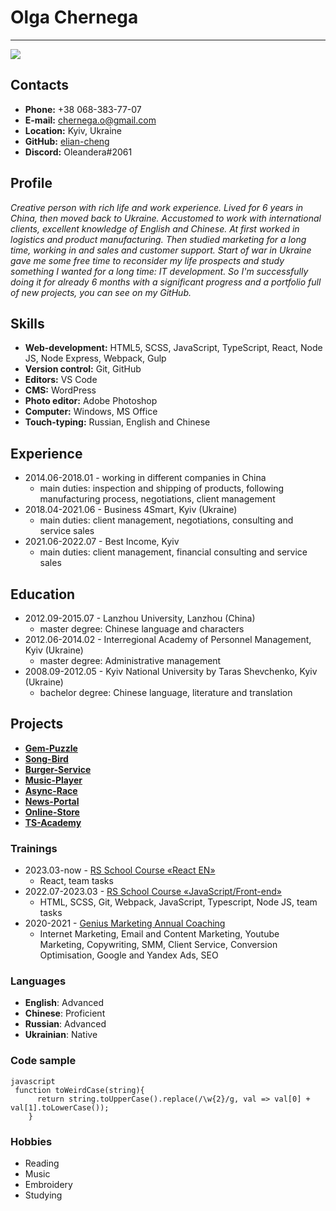 # Olga Chernega

---

![](https://github.com/elian-cheng/rsschool-cv/blob/gh-pages/assets/ava14.jpg?raw=true)

## Contacts

- **Phone:** +38 068-383-77-07
- **E-mail:** chernega.o@gmail.com
- **Location:** Kyiv, Ukraine
- **GitHub:** [elian-cheng](https://github.com/elian-cheng)
- **Discord:** Oleandera#2061

## Profile

_Creative person with rich life and work experience. Lived for 6 years in China, then moved back to Ukraine. Accustomed to work with international clients, excellent knowledge of English and Chinese. At first worked in logistics and product manufacturing. Then studied marketing for a long time, working in and sales and customer support.
Start of war in Ukraine gave me some free time to reconsider my life prospects and study something I wanted for a long time: IT development. So I'm successfully doing it for already 6 months with a significant progress and a portfolio full of new projects, you can see on my GitHub._

## Skills

- **Web-development:** HTML5, SCSS, JavaScript, TypeScript, React, Node JS, Node Express, Webpack, Gulp
- **Version control:** Git, GitHub
- **Editors:** VS Code
- **CMS:** WordPress
- **Photo editor:** Adobe Photoshop
- **Computer:** Windows, MS Office
- **Touch-typing:** Russian, English and Chinese

## Experience

- 2014.06-2018.01 - working in different companies in China
  - main duties: inspection and shipping of products, following manufacturing process, negotiations, client management
- 2018.04-2021.06 - Business 4Smart, Kyiv (Ukraine)
  - main duties: client management, negotiations, consulting and service sales
- 2021.06-2022.07 - Best Income, Kyiv
  - main duties: client management, financial consulting and service sales

## Education

- 2012.09-2015.07 - Lanzhou University, Lanzhou (China)
  - master degree: Chinese language and characters
- 2012.06-2014.02 - Interregional Academy of Personnel Management, Kyiv (Ukraine)
  - master degree: Administrative management
- 2008.09-2012.05 - Kyiv National University by Taras Shevchenko, Kyiv (Ukraine)
  - bachelor degree: Chinese language, literature and translation

## Projects

- **[Gem-Puzzle](https://github.com/elian-cheng/gem-puzzle)**
- **[Song-Bird](https://github.com/elian-cheng/song-bird)**
- **[Burger-Service](https://github.com/elian-cheng/burger-service/tree/main)**
- **[Music-Player](https://github.com/elian-cheng/muselli-music-player/tree/main)**
- **[Async-Race](https://github.com/elian-cheng/async-race/tree/main)**
- **[News-Portal](https://github.com/elian-cheng/news-portal)**
- **[Online-Store](https://github.com/elian-cheng/online-store-elyte)**
- **[TS-Academy](https://github.com/elian-cheng/rs-clone/tree/develop)**

### Trainings

- 2023.03-now - [RS School Course «React EN»](https://rs.school/index.html)
  - React, team tasks
- 2022.07-2023.03 - [RS School Course «JavaScript/Front-end»](https://rs.school/index.html)
  - HTML, SCSS, Git, Webpack, JavaScript, Typescript, Node JS, team tasks
- 2020-2021 - [Genius Marketing Annual Coaching](https://geniusmarketing.me/coaching/new/index_reserve.html)
  - Internet Marketing, Email and Content Marketing, Youtube Marketing, Copywriting, SMM, Client Service, Conversion Optimisation, Google and Yandex Ads, SEO

### Languages

- **English**: Advanced
- **Chinese**: Proficient
- **Russian**: Advanced
- **Ukrainian**: Native

### Code sample

```
javascript
 function toWeirdCase(string){
      return string.toUpperCase().replace(/\w{2}/g, val => val[0] + val[1].toLowerCase());
    }
```

### Hobbies

- Reading
- Music
- Embroidery
- Studying

